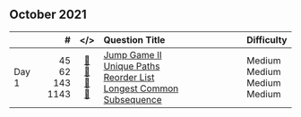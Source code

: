 ## October 2021

||#|</>|Question Title|Difficulty|
|:--|--:|:-:|:--|:--|
|Day 1|45<br>62<br>143<br>1143|[📎](../src/q_1_50/q0045.hpp)<br>[📎](../src/q_51_100/q0062.hpp)<br>[📎](../src/q_101_150/q0143.hpp)<br>[📎](../src/q_1101_1150/q1143.hpp)|[Jump Game II](https://leetcode.com/problems/jump-game-ii/)<br>[Unique Paths](https://leetcode.com/problems/unique-paths/)<br>[Reorder List](https://leetcode.com/problems/reorder-list/)<br>[Longest Common Subsequence](https://leetcode.com/problems/longest-common-subsequence/)|Medium<br>Medium<br>Medium<br>Medium|

